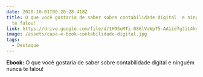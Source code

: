 ```yaml
---
date: 2020-10-01T00:20:28.418Z
title: O que você gostaria de saber sobre contabilidade digital  e ninguém nunca
  te falou!
link: https://drive.google.com/file/d/1H95uMTi-086lVaWp75-AA1id7gJiL4ky/view?usp=sharing
image: /assets/capa-e-book-contabilidade-digital.jpg
tags:
  - Destaque
---
```

**Ebook:** O que você gostaria de saber sobre contabilidade digital  e ninguém nunca te falou!